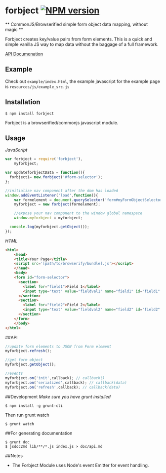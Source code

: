 # forbject  [![NPM version](https://badge.fury.io/js/forbject.svg)](http://badge.fury.io/js/forbject)

** CommonJS/Browserified simple form object data mapping, without magic **

Forbject creates key/value pairs from form elements. This is a quick and simple vanilla JS way to map data without the baggage of a full framework.

 [API Documenation](https://yawetse.github.io/forbject/api/html/index.html)

## Example

Check out `example/index.html`, the example javascript for the example page is `resources/js/example_src.js`

## Installation

```
$ npm install forbject
```

Forbject is a browserified/commonjs javascript module.

## Usage

*JavaScript*
```javascript
var forbject = require('forbject'),
	myforbject;

var updateforbjectData = function(){
  forbject1= new.forbject('#form-selector');
};

//initialize nav component after the dom has loaded
window.addEventListener('load',function(){
	var formelement = document.querySelector('form#myFormObjectSelector');
	myforbject = new forbject(formelement);

	//expose your nav component to the window global namespace
	window.myforbject = myforbject;

  console.log(myforbject.getObject());
});
```

*HTML*
```html
<html>
	<head>
  	<title>Your Page</title>
  	<script src='[path/to/browserify/bundle].js'></script>
	</head>
	<body>
    <form id="form-selector">
      <section>
        <label for="field1">Field 1</label>
        <input type="text" value="fieldval1" name="field1" id="field1" />
      </section>
      <section>
        <label for="field2">Field 2</label>
        <input type="text" value="fieldval2" name="field2" id="field2" />
      </section>
    </form>
	</body>
</html>
```

##API

```javascript
//update form elements to JSON from Form element
myforbject.refresh(); 

//get form object
myforbject.getObject(); 

//events
myforbject.on('init',callback); // callback()
myforbject.on('serialized',callback); // callback(data)
myforbject.on('refresh',callback); // callback(data)
```
##Development
*Make sure you have grunt installed*
```
$ npm install -g grunt-cli
```

Then run grunt watch
```
$ grunt watch
```
##For generating documentation
```
$ grunt doc
$ jsdoc2md lib/**/*.js index.js > doc/api.md
```

##Notes
* The Forbject Module uses Node's event Emitter for event handling.